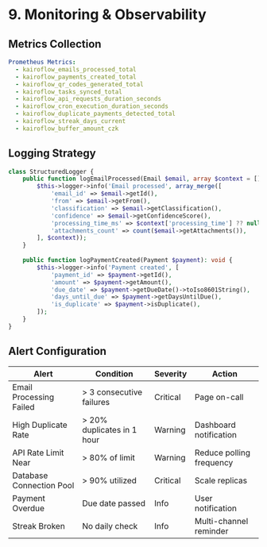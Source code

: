 # 9. Monitoring & Observability

## Metrics Collection

```yaml
Prometheus Metrics:
  - kairoflow_emails_processed_total
  - kairoflow_payments_created_total
  - kairoflow_qr_codes_generated_total
  - kairoflow_tasks_synced_total
  - kairoflow_api_requests_duration_seconds
  - kairoflow_cron_execution_duration_seconds
  - kairoflow_duplicate_payments_detected_total
  - kairoflow_streak_days_current
  - kairoflow_buffer_amount_czk
```

## Logging Strategy

```php
class StructuredLogger {
    public function logEmailProcessed(Email $email, array $context = []): void {
        $this->logger->info('Email processed', array_merge([
            'email_id' => $email->getId(),
            'from' => $email->getFrom(),
            'classification' => $email->getClassification(),
            'confidence' => $email->getConfidenceScore(),
            'processing_time_ms' => $context['processing_time'] ?? null,
            'attachments_count' => count($email->getAttachments()),
        ], $context));
    }
    
    public function logPaymentCreated(Payment $payment): void {
        $this->logger->info('Payment created', [
            'payment_id' => $payment->getId(),
            'amount' => $payment->getAmount(),
            'due_date' => $payment->getDueDate()->toIso8601String(),
            'days_until_due' => $payment->getDaysUntilDue(),
            'is_duplicate' => $payment->isDuplicate(),
        ]);
    }
}
```

## Alert Configuration

| Alert | Condition | Severity | Action |
|-------|-----------|----------|--------|
| Email Processing Failed | > 3 consecutive failures | Critical | Page on-call |
| High Duplicate Rate | > 20% duplicates in 1 hour | Warning | Dashboard notification |
| API Rate Limit Near | > 80% of limit | Warning | Reduce polling frequency |
| Database Connection Pool | > 90% utilized | Critical | Scale replicas |
| Payment Overdue | Due date passed | Info | User notification |
| Streak Broken | No daily check | Info | Multi-channel reminder |
